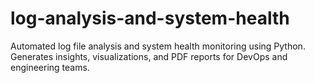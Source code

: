 # log-analysis-and-system-health
Automated log file analysis and system health monitoring using Python. Generates insights, visualizations, and PDF reports for DevOps and engineering teams.
